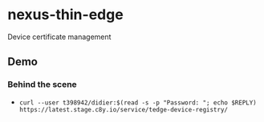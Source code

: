 # nexus-thin-edge
Device certificate management


## Demo


### Behind the scene

* `curl --user t398942/didier:$(read -s -p "Password: "; echo $REPLY) https://latest.stage.c8y.io/service/tedge-device-registry/`


